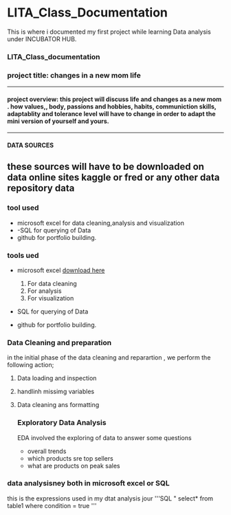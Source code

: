 
# LITA_Class_Documentation
This is where i documented my first project while learning Data analysis under INCUBATOR HUB.
### LITA_Class_documentation

### project title: changes in a new mom life
---
#### project overview: this project will discuss  life and changes as a new mom . how values,, body, passions and hobbies, habits, communiction skills, adaptablity and tolerance level will have to change in order to adapt the mini version of yourself and yours.
---
#### DATA SOURCES
these sources will have to be downloaded on data online sites kaggle or fred or any other data repository data
---
###  tool used
- microsoft excel for data cleaning,analysis and visualization
-  -SQL for querying of Data
- github for portfolio building.

### tools ued
- microsoft excel [download here](https//:www.microsoft.com)
  1. For data cleaning
  2. For analysis 
  3. For visualization
     
- SQL for querying of Data
- github for portfolio building.

### Data Cleaning and preparation
in the initial phase of the data cleaning and reparartion , we perform the following action;

1. Data loading and inspection
2. handlinh missimg variables
3. Data cleaning ans formatting

   ### Exploratory Data Analysis
   EDA involved  the exploring of data to answer some questions
   - overall trends
   - which products sre top sellers
   - what are products on peak sales

### data analysisney both in microsoft excel or SQL

this is the expressions used in my dtat analysis jour
'''SQL
  " select* from table1
  where condition = true
  '''











   





###
